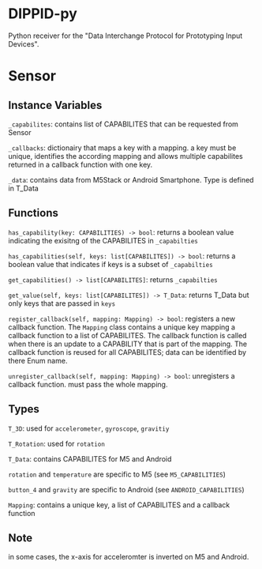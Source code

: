 # DIPPID-py

Python receiver for the "Data Interchange Protocol for Prototyping Input Devices".

# Sensor

## Instance Variables

`_capabilites`: contains list of CAPABILITES that can be requested from Sensor

`_callbacks`: dictionairy that maps a key with a mapping. a key must be unique, identifies the according mapping and allows multiple capabilites returned in a callback function with one key.

`_data`: contains data from M5Stack or Android Smartphone. Type is defined in T_Data

## Functions

`has_capability(key: CAPABILITIES) -> bool`: returns a boolean value indicating the exisitng of the CAPABILITES in `_capabilties`

`has_capabilities(self, keys: list[CAPABILITES]) -> bool`: returns a boolean value that indicates if keys is a subset of `_capabilties`

`get_capabilities() -> list[CAPABILITES]`: returns `_capabilties`

`get_value(self, keys: list[CAPABILITES]) -> T_Data`: returns T_Data but only keys that are passed in `keys`

`register_callback(self, mapping: Mapping) -> bool`: registers a new callback function. The `Mapping` class contains a unique key mapping a callback function to a list of CAPABILITES. The callback function is called when there is an update to a CAPABILITY that is part of the mapping. The callback function is reused for all CAPABILITES; data can be identified by there Enum name.

`unregister_callback(self, mapping: Mapping) -> bool`: unregisters a callback function. must pass the whole mapping.

## Types

`T_3D`: used for `accelerometer`,
`gyroscope`, `gravitiy`

`T_Rotation`: used for `rotation`

`T_Data`: contains CAPABILITES for M5 and Android

`rotation` and `temperature` are specific to M5 (see `M5_CAPABILITIES`)

`button_4` and `gravity` are specific to Android (see `ANDROID_CAPABILITIES`)

`Mapping`: contains a unique key, a list of CAPABILITES and a callback function

## Note

in some cases, the x-axis for acceleromter is inverted on M5 and Android.

